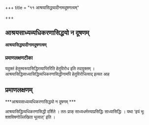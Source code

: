 +++
title = "११ आश्रयासिद्ध्यादीनामदूषणत्वम्"

+++


## आश्रयसाध्यव्यधिकरणासिद्धयो न दूषणम्

**आश्रयासिद्ध्यादीनामदूषणत्वम्** 

### **प्रमाणलक्षणटीका**

यदुक्तं हेतुस्वरूपासिद्धिरव्याप्तिरिति हेतुविरोध इति तदयुक्तम् । आश्रयासिद्धिसाध्यासिद्धिव्यधिकरणासिद्धीनामपि हेतुविरोधित्वाद् इत्यत आह

## प्रमाणलक्षणम्

***आश्रयसाध्यव्यधिकरणासिद्धयो न दूषणम् ***

आश्रयासिद्धिव्यधिकरणासिद्धी दर्शिते । ततः प्राक् साध्यधर्मस्याप्रसिद्धिः साध्यासिद्धिः । यथा ‘इयं भूः शशविषणोल्लिखिता भूत्वात्’ इति ।

